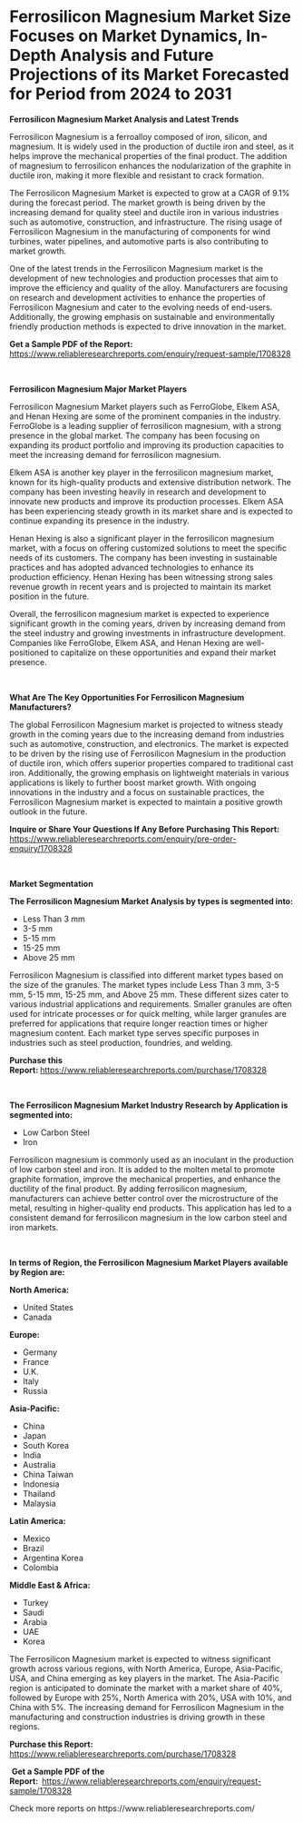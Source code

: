 <p><h1>Ferrosilicon Magnesium Market Size Focuses on Market Dynamics, In-Depth Analysis and Future Projections of its Market Forecasted for Period from 2024 to 2031</h1></p><p><strong>Ferrosilicon Magnesium Market Analysis and Latest Trends</strong></p>
<p><p>Ferrosilicon Magnesium is a ferroalloy composed of iron, silicon, and magnesium. It is widely used in the production of ductile iron and steel, as it helps improve the mechanical properties of the final product. The addition of magnesium to ferrosilicon enhances the nodularization of the graphite in ductile iron, making it more flexible and resistant to crack formation.</p><p>The Ferrosilicon Magnesium Market is expected to grow at a CAGR of 9.1% during the forecast period. The market growth is being driven by the increasing demand for quality steel and ductile iron in various industries such as automotive, construction, and infrastructure. The rising usage of Ferrosilicon Magnesium in the manufacturing of components for wind turbines, water pipelines, and automotive parts is also contributing to market growth.</p><p>One of the latest trends in the Ferrosilicon Magnesium market is the development of new technologies and production processes that aim to improve the efficiency and quality of the alloy. Manufacturers are focusing on research and development activities to enhance the properties of Ferrosilicon Magnesium and cater to the evolving needs of end-users. Additionally, the growing emphasis on sustainable and environmentally friendly production methods is expected to drive innovation in the market.</p></p>
<p><strong>Get a Sample PDF of the Report:&nbsp;</strong> <a href="https://www.reliableresearchreports.com/enquiry/request-sample/1708328">https://www.reliableresearchreports.com/enquiry/request-sample/1708328</a></p>
<p>&nbsp;</p>
<p><strong>Ferrosilicon Magnesium Major Market Players</strong></p>
<p><p>Ferrosilicon Magnesium Market players such as FerroGlobe, Elkem ASA, and Henan Hexing are some of the prominent companies in the industry. FerroGlobe is a leading supplier of ferrosilicon magnesium, with a strong presence in the global market. The company has been focusing on expanding its product portfolio and improving its production capacities to meet the increasing demand for ferrosilicon magnesium.</p><p>Elkem ASA is another key player in the ferrosilicon magnesium market, known for its high-quality products and extensive distribution network. The company has been investing heavily in research and development to innovate new products and improve its production processes. Elkem ASA has been experiencing steady growth in its market share and is expected to continue expanding its presence in the industry.</p><p>Henan Hexing is also a significant player in the ferrosilicon magnesium market, with a focus on offering customized solutions to meet the specific needs of its customers. The company has been investing in sustainable practices and has adopted advanced technologies to enhance its production efficiency. Henan Hexing has been witnessing strong sales revenue growth in recent years and is projected to maintain its market position in the future.</p><p>Overall, the ferrosilicon magnesium market is expected to experience significant growth in the coming years, driven by increasing demand from the steel industry and growing investments in infrastructure development. Companies like FerroGlobe, Elkem ASA, and Henan Hexing are well-positioned to capitalize on these opportunities and expand their market presence.</p></p>
<p>&nbsp;</p>
<p><strong>What Are The Key Opportunities For Ferrosilicon Magnesium Manufacturers?</strong></p>
<p><p>The global Ferrosilicon Magnesium market is projected to witness steady growth in the coming years due to the increasing demand from industries such as automotive, construction, and electronics. The market is expected to be driven by the rising use of Ferrosilicon Magnesium in the production of ductile iron, which offers superior properties compared to traditional cast iron. Additionally, the growing emphasis on lightweight materials in various applications is likely to further boost market growth. With ongoing innovations in the industry and a focus on sustainable practices, the Ferrosilicon Magnesium market is expected to maintain a positive growth outlook in the future.</p></p>
<p><strong>Inquire or Share Your Questions If Any Before Purchasing This Report:</strong> <a href="https://www.reliableresearchreports.com/enquiry/pre-order-enquiry/1708328">https://www.reliableresearchreports.com/enquiry/pre-order-enquiry/1708328</a></p>
<p>&nbsp;</p>
<p><strong>Market Segmentation</strong></p>
<p><strong>The Ferrosilicon Magnesium Market Analysis by types is segmented into:</strong></p>
<p><ul><li>Less Than 3 mm</li><li>3-5 mm</li><li>5-15 mm</li><li>15-25 mm</li><li>Above 25 mm</li></ul></p>
<p><p>Ferrosilicon Magnesium is classified into different market types based on the size of the granules. The market types include Less Than 3 mm, 3-5 mm, 5-15 mm, 15-25 mm, and Above 25 mm. These different sizes cater to various industrial applications and requirements. Smaller granules are often used for intricate processes or for quick melting, while larger granules are preferred for applications that require longer reaction times or higher magnesium content. Each market type serves specific purposes in industries such as steel production, foundries, and welding.</p></p>
<p><strong>Purchase this Report:&nbsp;</strong><a href="https://www.reliableresearchreports.com/purchase/1708328">https://www.reliableresearchreports.com/purchase/1708328</a></p>
<p>&nbsp;</p>
<p><strong>The Ferrosilicon Magnesium Market Industry Research by Application is segmented into:</strong></p>
<p><ul><li>Low Carbon Steel</li><li>Iron</li></ul></p>
<p><p>Ferrosilicon magnesium is commonly used as an inoculant in the production of low carbon steel and iron. It is added to the molten metal to promote graphite formation, improve the mechanical properties, and enhance the ductility of the final product. By adding ferrosilicon magnesium, manufacturers can achieve better control over the microstructure of the metal, resulting in higher-quality end products. This application has led to a consistent demand for ferrosilicon magnesium in the low carbon steel and iron markets.</p></p>
<p>&nbsp;</p>
<p><strong>In terms of Region, the Ferrosilicon Magnesium Market Players available by Region are:</strong></p>
<p>
    <p> <strong> North America: </strong>
        <ul>
            <li>United States</li>
            <li>Canada</li>
        </ul>
        </p> 
    <p> <strong> Europe: </strong>
        <ul>
            <li>Germany</li>
            <li>France</li>
            <li>U.K.</li>
            <li>Italy</li>
            <li>Russia</li>
        </ul>
        </p> 
    <p> <strong> Asia-Pacific: </strong>
        <ul>
            <li>China</li>
            <li>Japan</li>
            <li>South Korea</li>
            <li>India</li>
            <li>Australia</li>
            <li>China Taiwan</li>
            <li>Indonesia</li>
            <li>Thailand</li>
            <li>Malaysia</li>
        </ul>
        </p> 
    <p> <strong> Latin America: </strong>
        <ul>
            <li>Mexico</li>
            <li>Brazil</li>
            <li>Argentina Korea</li>
            <li>Colombia</li>
        </ul>
        </p> 
    <p> <strong> Middle East & Africa: </strong>
        <ul>
            <li>Turkey</li>
            <li>Saudi</li>
            <li>Arabia</li>
            <li>UAE</li>
            <li>Korea</li>
        </ul>
    </p>
    </p>
<p><p>The Ferrosilicon Magnesium market is expected to witness significant growth across various regions, with North America, Europe, Asia-Pacific, USA, and China emerging as key players in the market. The Asia-Pacific region is anticipated to dominate the market with a market share of 40%, followed by Europe with 25%, North America with 20%, USA with 10%, and China with 5%. The increasing demand for Ferrosilicon Magnesium in the manufacturing and construction industries is driving growth in these regions.</p></p>
<p><strong>Purchase this Report: </strong><a href="https://www.reliableresearchreports.com/purchase/1708328">https://www.reliableresearchreports.com/purchase/1708328</a></p>
<p>&nbsp;<strong>Get a Sample PDF of the Report:&nbsp;&nbsp;</strong><a href="https://www.reliableresearchreports.com/enquiry/request-sample/1708328">https://www.reliableresearchreports.com/enquiry/request-sample/1708328</a></p>
<p><strong></strong></p>
<p>Check more reports on https://www.reliableresearchreports.com/</p>
